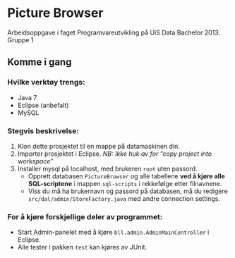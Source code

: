 Picture Browser
===============

Arbeidsoppgave i faget Programvareutvikling på UiS Data Bachelor 2013.
Gruppe 1


Komme i gang
------------


### Hvilke verktøy trengs:


* Java 7
* Eclipse (anbefalt)
* MySQL


### Stegvis beskrivelse:

1. Klon dette prosjektet til en mappe på datamaskinen din.
2. Importer prosjektet i Eclipse. *NB: Ikke huk av for "copy project into workspace"*
2. Installer mysql på localhost, med brukeren `root` uten passord.
   * Opprett databasen `PictureBrowser` og alle tabellene **ved å kjøre alle SQL-scriptene** i mappen `sql-scripts` i rekkefølge etter filnavnene.
   * Viss du må ha brukernavn og passord på databasen, må du redigere `src/dal/admin/StoreFactory.java` med andre connection settings.


### For å kjøre forskjellige deler av programmet:   
   
* Start Admin-panelet med å kjøre `bll.admin.AdminMainController` i Eclipse.
* Alle tester i pakken `test` kan kjøres av JUnit.
